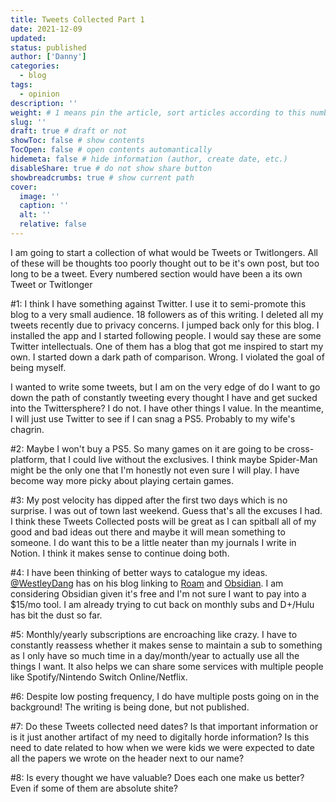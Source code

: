 ```yaml
---
title: Tweets Collected Part 1
date: 2021-12-09
updated:
status: published
author: ['Danny']
categories:
  - blog
tags:
  - opinion
description: ''
weight: # 1 means pin the article, sort articles according to this number
slug: ''
draft: true # draft or not
showToc: false # show contents
TocOpen: false # open contents automantically
hidemeta: false # hide information (author, create date, etc.)
disableShare: true # do not show share button
showbreadcrumbs: true # show current path
cover:
  image: ''
  caption: ''
  alt: ''
  relative: false
---
```


I am going to start a collection of what would be Tweets or Twitlongers. All of
these will be thoughts too poorly thought out to be it's own post, but too long
to be a tweet. Every numbered section would have been a its own Tweet or
Twitlonger

\#1: I think I have something against Twitter. I use it to semi-promote this
blog to a very small audience. 18 followers as of this writing. I deleted all my
tweets recently due to privacy concerns. I jumped back only for this blog. I
installed the app and I started following people. I would say these are some
Twitter intellectuals. One of them has a blog that got me inspired to start my
own. I started down a dark path of comparison. Wrong. I violated the goal of
being myself.

I wanted to write some tweets, but I am on the very edge of do I want to go down
the path of constantly tweeting every thought I have and get sucked into the
Twittersphere? I do not. I have other things I value. In the meantime, I will
just use Twitter to see if I can snag a PS5. Probably to my wife's chagrin.

\#2: Maybe I won't buy a PS5. So many games on it are going to be
cross-platform, that I could live without the exclusives. I think maybe
Spider-Man might be the only one that I'm honestly not even sure I will play. I
have become way more picky about playing certain games.

\#3: My post velocity has dipped after the first two days which is no surprise.
I was out of town last weekend. Guess that's all the excuses I had. I think
these Tweets Collected posts will be great as I can spitball all of my good and
bad ideas out there and maybe it will mean something to someone. I do want this
to be a little neater than my journals I write in Notion. I think it makes sense
to continue doing both.

\#4: I have been thinking of better ways to catalogue my ideas.
[@WestleyDang](https://twitter.com/WestleyDang) has on his blog linking to
[Roam](https://roamresearch.com/) and [Obsidian](https://obsidian.md/). I am
considering Obsidian given it's free and I'm not sure I want to pay into a
$15/mo tool. I am already trying to cut back on monthly subs and D+/Hulu has bit
the dust so far.

\#5: Monthly/yearly subscriptions are encroaching like crazy. I have to
constantly reassess whether it makes sense to maintain a sub to something as I
only have so much time in a day/month/year to actually use all the things I
want. It also helps we can share some services with multiple people like
Spotify/Nintendo Switch Online/Netflix.

\#6: Despite low posting frequency, I do have multiple posts going on in the
background! The writing is being done, but not published.

\#7: Do these Tweets collected need dates? Is that important information or is
it just another artifact of my need to digitally horde information? Is this need
to date related to how when we were kids we were expected to date all the papers
we wrote on the header next to our name?

\#8: Is every thought we have valuable? Does each one make us better? Even if
some of them are absolute shite?
